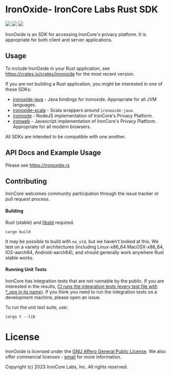 # IronOxide- IronCore Labs Rust SDK

[![](https://img.shields.io/crates/v/ironoxide.svg)](https://crates.io/crates/ironoxide) [![](https://docs.rs/ironoxide/badge.svg)](https://docs.rs/ironoxide)
[![](https://github.com/IronCoreLabs/ironoxide/workflows/CI/badge.svg)](https://github.com/IronCoreLabs/ironoxide/actions)

IronOxide is an SDK for accessing IronCore's privacy platform. It is appropriate for both client and server applications.

## Usage

To include IronOxide in your Rust application, see https://crates.io/crates/ironoxide for the most recent version.

If you are not building a Rust application, you might be interested in one of these SDKs:

- [ironoxide-java](https://github.com/IronCoreLabs/ironoxide-java) - Java bindings for ironoxide. Appropriate for all JVM languages.
- [ironoxide-scala](https://github.com/IronCoreLabs/ironoxide-scala) - Scala wrappers around `ironoxide-java`.
- [ironnode](https://github.com/IronCoreLabs/ironnode) - NodeJS implementation of IronCore's Privacy Platform.
- [ironweb](https://github.com/IronCoreLabs/ironweb) - Javascript implementation of IronCore's Privacy Platform. Appropriate for all modern browsers.

All SDKs are intended to be compatible with one another.

## API Docs and Example Usage

Please see https://ironoxide.rs

## Contributing

IronCore welcomes community participation through the issue tracker or pull request process.

#### Building

Rust (stable) and [libstd](https://doc.rust-lang.org/std/) required.

`cargo build`

It may be possible to build with `no_std`, but we haven't looked at this.
We test on a variety of architectures (including Linux-x86_64 MacOSX-x86_64, IOS-aarch64, Android-aarch64), and should generally work anywhere Rust stable works.

#### Running Unit Tests

IronCore has integration tests that are not runnable by the public. If you are interested in the results, [CI runs the integration tests (every test file with *_ops in its name)](https://github.com/IronCoreLabs/ironoxide/actions/workflows/ci.yaml). If you think you need to run the integration tests on a development machine, please open an issue.

To run the unit test suite, use:

`cargo t --lib`

# License

IronOxide is licensed under the [GNU Affero General Public License](LICENSE).
We also offer commercial licenses - [email](mailto:info@ironcorelabs.com) for more information.

Copyright (c) 2023 IronCore Labs, Inc.
All rights reserved.

